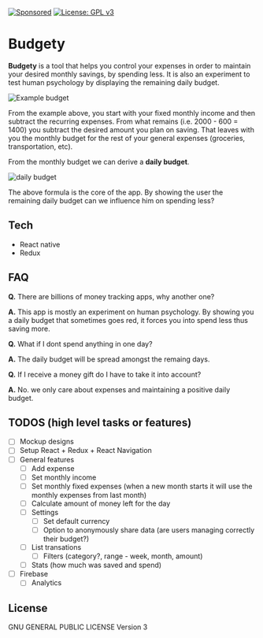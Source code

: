 [![Sponsored](https://img.shields.io/badge/chilicorn-sponsored-brightgreen.svg?logo=data%3Aimage%2Fpng%3Bbase64%2CiVBORw0KGgoAAAANSUhEUgAAAA4AAAAPCAMAAADjyg5GAAABqlBMVEUAAAAzmTM3pEn%2FSTGhVSY4ZD43STdOXk5lSGAyhz41iz8xkz2HUCWFFhTFFRUzZDvbIB00Zzoyfj9zlHY0ZzmMfY0ydT0zjj92l3qjeR3dNSkoZp4ykEAzjT8ylUBlgj0yiT0ymECkwKjWqAyjuqcghpUykD%2BUQCKoQyAHb%2BgylkAyl0EynkEzmkA0mUA3mj86oUg7oUo8n0k%2FS%2Bw%2Fo0xBnE5BpU9Br0ZKo1ZLmFZOjEhesGljuzllqW50tH14aS14qm17mX9%2Bx4GAgUCEx02JySqOvpSXvI%2BYvp2orqmpzeGrQh%2Bsr6yssa2ttK6v0bKxMBy01bm4zLu5yry7yb29x77BzMPCxsLEzMXFxsXGx8fI3PLJ08vKysrKy8rL2s3MzczOH8LR0dHW19bX19fZ2dna2trc3Nzd3d3d3t3f39%2FgtZTg4ODi4uLj4%2BPlGxLl5eXm5ubnRzPn5%2Bfo6Ojp6enqfmzq6urr6%2Bvt7e3t7u3uDwvugwbu7u7v6Obv8fDz8%2FP09PT2igP29vb4%2BPj6y376%2Bu%2F7%2Bfv9%2Ff39%2Fv3%2BkAH%2FAwf%2FtwD%2F9wCyh1KfAAAAKXRSTlMABQ4VGykqLjVCTVNgdXuHj5Kaq62vt77ExNPX2%2Bju8vX6%2Bvr7%2FP7%2B%2FiiUMfUAAADTSURBVAjXBcFRTsIwHAfgX%2FtvOyjdYDUsRkFjTIwkPvjiOTyX9%2FAIJt7BF570BopEdHOOstHS%2BX0s439RGwnfuB5gSFOZAgDqjQOBivtGkCc7j%2B2e8XNzefWSu%2BsZUD1QfoTq0y6mZsUSvIkRoGYnHu6Yc63pDCjiSNE2kYLdCUAWVmK4zsxzO%2BQQFxNs5b479NHXopkbWX9U3PAwWAVSY%2FpZf1udQ7rfUpQ1CzurDPpwo16Ff2cMWjuFHX9qCV0Y0Ok4Jvh63IABUNnktl%2B6sgP%2BARIxSrT%2FMhLlAAAAAElFTkSuQmCC)](http://spiceprogram.org/oss-sponsorship) [![License: GPL v3](https://img.shields.io/badge/License-GPL%20v3-blue.svg)](https://www.gnu.org/licenses/gpl-3.0)

# Budgety

**Budgety** is a tool that helps you control your expenses in order to maintain your desired monthly savings, by spending less. It is also an experiment to test human psychology by displaying the remaining daily budget.

![Example budget](http://i.imgur.com/EyGnyun.png)

From the example above, you start with your fixed monthly income and then subtract the recurring expenses. From what remains (i.e. 2000 - 600 = 1400) you subtract the desired amount you plan on saving. That leaves with you the monthly budget for the rest of your general expenses (groceries, transportation, etc).

From the monthly budget we can derive a **daily budget**.

![daily budget](http://i.imgur.com/Ja6sPLJ.png)

The above formula is the core of the app. By showing the user the remaining daily budget can we influence him on spending less?

## Tech

- React native
- Redux

## FAQ

**Q.** There are billions of money tracking apps, why another one?

**A.** This app is mostly an experiment on human psychology. By showing you a daily budget that sometimes goes red, it forces you into spend less thus saving more.


**Q.** What if I dont spend anything in one day?

**A.** The daily budget will be spread amongst the remaing days.


**Q.** If I receive a money gift do I have to take it into account?

**A.** No. we only care about expenses and maintaining a positive daily budget.


## TODOS (high level tasks or features)

- [ ] Mockup designs
- [ ] Setup React + Redux + React Navigation
- [ ] General features
    - [ ] Add expense
    - [ ] Set monthly income
    - [ ] Set monthly fixed expenses (when a new month starts it will use the monthly expenses from last month)
    - [ ] Calculate amount of money left for the day
    - [ ] Settings
        - [ ] Set default currency
        - [ ] Option to anonymously share data (are users managing correctly their budget?)
    - [ ] List transations
        - [ ] Filters (category?, range - week, month, amount)
    - [ ] Stats (how much was saved and spend)
- [ ] Firebase
    - [ ] Analytics

## License

GNU GENERAL PUBLIC LICENSE Version 3
